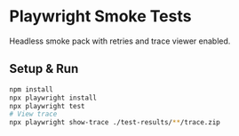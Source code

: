 # Playwright Smoke Tests

Headless smoke pack with retries and trace viewer enabled.

## Setup & Run
```bash
npm install
npx playwright install
npx playwright test
# View trace
npx playwright show-trace ./test-results/**/trace.zip
```
